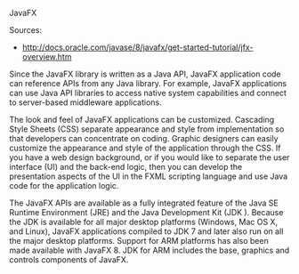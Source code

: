 JavaFX

Sources:
 - http://docs.oracle.com/javase/8/javafx/get-started-tutorial/jfx-overview.htm

Since the JavaFX library is written as a Java API, JavaFX application code can reference APIs from any Java library. For example, JavaFX applications can use Java API libraries to access native system capabilities and connect to server-based middleware applications.

The look and feel of JavaFX applications can be customized. Cascading Style Sheets (CSS) separate appearance and style from implementation so that developers can concentrate on coding. Graphic designers can easily customize the appearance and style of the application through the CSS. If you have a web design background, or if you would like to separate the user interface (UI) and the back-end logic, then you can develop the presentation aspects of the UI in the FXML scripting language and use Java code for the application logic.

The JavaFX APIs are available as a fully integrated feature of the Java SE Runtime Environment (JRE) and the Java Development Kit (JDK ). Because the JDK is available for all major desktop platforms (Windows, Mac OS X, and Linux), JavaFX applications compiled to JDK 7 and later also run on all the major desktop platforms. Support for ARM platforms has also been made available with JavaFX 8. JDK for ARM includes the base, graphics and controls components of JavaFX.